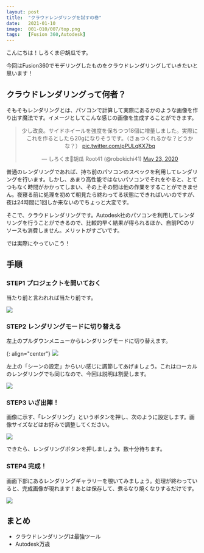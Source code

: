 ```yaml
---
layout: post
title:  "クラウドレンダリングを試すの巻"
date:   2021-01-10
image:  001-010/007/top.png
tags:   [Fusion 360,Autodesk]
---
```

こんにちは！しろくま＠胡瓜です。

今回はFusion360でモデリングしたものをクラウドレンダリングしていきたいと思います！

## クラウドレンダリングって何者？

そもそもレンダリングとは、パソコンで計算して実際にあるかのような画像を作り出す魔法です。イメージとしてこんな感じの画像を生成することができます。

<center><blockquote class="twitter-tweet" data-theme="dark"><p lang="ja" dir="ltr">少し改良。サイドホイールを強度を保ちつつ18個に増量しました。実際にこれを作るとしたら20gになりそうです。（さぁつくれるかな？どうかな？） <a href="https://t.co/pPULqKX7bq">pic.twitter.com/pPULqKX7bq</a></p>&mdash; しろくま🥒胡瓜 Root41 (@robokichi41) <a href="https://twitter.com/robokichi41/status/1264032569705631744?ref_src=twsrc%5Etfw">May 23, 2020</a></blockquote> <script async src="https://platform.twitter.com/widgets.js" charset="utf-8"></script></center>

普通のレンダリングであれば、持ち前のパソコンのスペックを利用してレンダリングを行います。しかし、あまり高性能ではないパソコンでそれをやると、とてつもなく時間がかかってしまい、その上その間は他の作業をすることができません。夜寝る前に処理を初めて朝見たら終わってる状態にできればいいのですが、夜は24時間に1回しか来ないのでちょっと大変です。

そこで、クラウドレンダリングです。Autodesk社のパソコンを利用してレンダリングを行うことができるので、比較的早く結果が得られるほか、自前PCのリソースも消費しません。メリットがすごいです。

では実際にやっていこう！

## 手順

### STEP1 プロジェクトを開いておく

当たり前と言われれば当たり前です。

![]({{site.baseurl}}/img/001-010/007/001.png)

### STEP2 レンダリングモードに切り替える

左上のプルダウンメニューからレンダリングモードに切り替えます。

{: align="center"}
![]({{site.baseurl}}/img/001-010/007/002.png)

左上の「シーンの設定」からいい感じに調節してあげましょう。これはローカルのレンダリングでも同じなので、今回は説明は割愛します。

![]({{site.baseurl}}/img/001-010/007/003.png)

### STEP3 いざ出陣！

画像に示す、「レンダリング」というボタンを押し、次のように設定します。画像サイズなどはお好みで調整してください。

![]({{site.baseurl}}/img/001-010/007/004.png)

できたら、レンダリングボタンを押しましょう。数十分待ちます。
  
### STEP4 完成！

画面下部にあるレンダリングギャラリーを覗いてみましょう。処理が終わっていると、完成画像が現れます！あとは保存して、煮るなり焼くなりするだけです。

![]({{site.baseurl}}/img/001-010/007/005.png)

## まとめ

- クラウドレンダリングは最強ツール
- Autodesk万歳